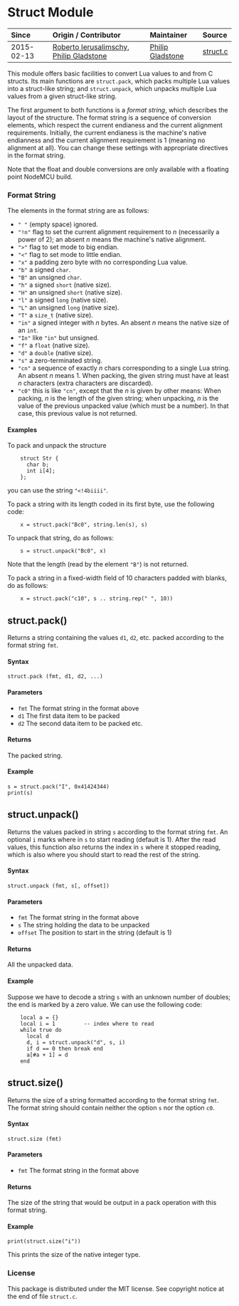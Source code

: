 # Struct Module
| Since  | Origin / Contributor  | Maintainer  | Source  |
| :----- | :-------------------- | :---------- | :------ |
| 2015-02-13 | [Roberto Ierusalimschy](http://www.inf.puc-rio.br/~roberto/struct/), [Philip Gladstone](https://github.com/pjsg) | [Philip Gladstone](https://github.com/pjsg) | [struct.c](../../../app/modules/struct.c)|

This module offers basic facilities to convert Lua values to and from C structs. Its main functions are `struct.pack`, which packs multiple Lua values into a struct-like string; and `struct.unpack`, which unpacks multiple Lua values from a given struct-like string.

The first argument to both functions is a *format string*, which describes the layout of the structure. The format string is a sequence of conversion elements, which respect the current endianess and the current alignment requirements. Initially, the current endianess is the machine's native endianness and the current alignment requirement is 1 (meaning no alignment at all). You can change these settings with appropriate directives in the format string.

Note that the float and double conversions are only available with a floating point NodeMCU build.

### Format String

The elements in the format string are as follows:

-   `" "` (empty space) ignored.
-   `"!n"` flag to set the current alignment requirement to *n*
    (necessarily a power of 2); an absent *n* means the machine's native
    alignment.
-   `">"` flag to set mode to big endian.
-   `"<"` flag to set mode to little endian.
-   `"x"` a padding zero byte with no corresponding Lua value.
-   `"b"` a signed `char`.
-   `"B"` an unsigned `char`.
-   `"h"` a signed `short` (native size).
-   `"H"` an unsigned `short` (native size).
-   `"l"` a signed `long` (native size).
-   `"L"` an unsigned `long` (native size).
-   `"T"` a `size_t` (native size).
-   `"in"` a signed integer with *n* bytes. An absent *n* means the
    native size of an `int`.
-   `"In"` like `"in"` but unsigned.
-   `"f"` a `float` (native size).
-   `"d"` a `double` (native size).
-   `"s"` a zero-terminated string.
-   `"cn"` a sequence of exactly *n* chars corresponding to a single Lua
    string. An absent *n* means 1. When packing, the given string must
    have at least *n* characters (extra characters are discarded).
-   `"c0"` this is like `"cn"`, except that the *n* is given by other
    means: When packing, *n* is the length of the given string; when
    unpacking, *n* is the value of the previous unpacked value (which
    must be a number). In that case, this previous value is not
    returned.

#### Examples

To pack and unpack the structure

        struct Str {
          char b;
          int i[4];
        };

you can use the string `"<!4biiii"`.

To pack a string with its length coded in its first byte, use the
following code:

        x = struct.pack("Bc0", string.len(s), s)

To unpack that string, do as follows:

        s = struct.unpack("Bc0", x)

Note that the length (read by the element `"B"`) is not returned.

To pack a string in a fixed-width field of 10 characters padded with
blanks, do as follows:

        x = struct.pack("c10", s .. string.rep(" ", 10))


## struct.pack()

Returns a string containing the values `d1`, `d2`, etc. packed
according to the format string `fmt`.

#### Syntax

`struct.pack (fmt, d1, d2, ...)`

#### Parameters

- `fmt` The format string in the format above
- `d1` The first data item to be packed
- `d2` The second data item to be packed etc.

#### Returns

The packed string.

#### Example

```
s = struct.pack("I", 0x41424344)
print(s)
```

## struct.unpack()

Returns the values packed in string `s` according to the format
string `fmt`. An optional `i` marks where in `s` to start reading
(default is 1). After the read values, this function also returns
the index in `s` where it stopped reading, which is also where you
should start to read the rest of the string.

#### Syntax

`struct.unpack (fmt, s[, offset])`

#### Parameters

- `fmt` The format string in the format above
- `s` The string holding the data to be unpacked
- `offset` The position to start in the string (default is 1)

#### Returns

All the unpacked data.

#### Example

Suppose we have to decode a string `s` with an unknown number of
doubles; the end is marked by a zero value. We can use the following
code:

        local a = {}
        local i = 1         -- index where to read
        while true do
          local d
          d, i = struct.unpack("d", s, i)
          if d == 0 then break end
          a[#a + 1] = d
        end

## struct.size()

Returns the size of a string formatted according to the format
string `fmt`. The format string should contain neither the option
`s` nor the option `c0`.

#### Syntax

`struct.size (fmt)`

#### Parameters

- `fmt` The format string in the format above

#### Returns

The size of the string that would be output in a pack operation with this format string.

#### Example

```
print(struct.size("i"))
```

This prints the size of the native integer type.

### License

This package is distributed under the MIT license. See copyright notice
at the end of file `struct.c`.
